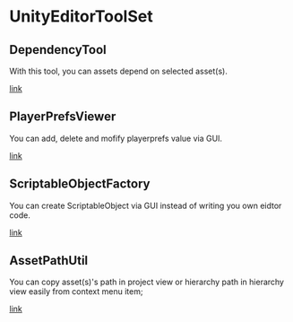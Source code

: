 # UnityEditorToolSet

## DependencyTool
With this tool, you can assets depend on selected asset(s).

[link](https://github.com/tnqiang/UnityDependencyTools)

## PlayerPrefsViewer
You can add, delete and mofify playerprefs value via GUI.

[link](https://github.com/tnqiang/UnityEditorToolSet/tree/master/Assets/Standard%20Assets/Editor/PlayerPrefsViewer)

## ScriptableObjectFactory
You can create ScriptableObject via GUI instead of writing you own eidtor code.

[link](https://github.com/tnqiang/ScriptableObjectFactory)

## AssetPathUtil
You can copy asset(s)'s path in project view or hierarchy path in hierarchy view easily from context menu item;

[link](https://github.com/tnqiang/UnityEditorToolSet/blob/master/Assets/Standard%20Assets/Editor/AssetPathUtil/AssetPathUtil.cs)
